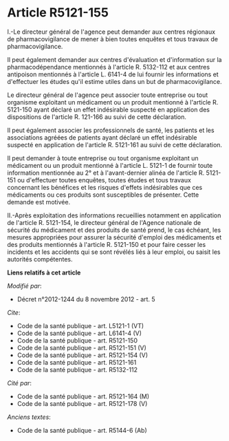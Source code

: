 # Article R5121-155

I.-Le directeur général de l'agence peut demander aux centres régionaux de pharmacovigilance de mener à bien toutes enquêtes
et tous travaux de pharmacovigilance. 

Il peut également demander aux centres d'évaluation et d'information sur la pharmacodépendance mentionnés à l'article R.
5132-112 et aux centres antipoison mentionnés à l'article L. 6141-4 de lui fournir les informations et d'effectuer les études
qu'il estime utiles dans un but de pharmacovigilance. 

Le directeur général de l'agence peut associer toute entreprise ou tout organisme exploitant un médicament ou un produit
mentionné à l'article R. 5121-150 ayant déclaré un effet indésirable suspecté en application des dispositions de l'article R.
121-166 au suivi de cette déclaration. 

Il peut également associer les professionnels de santé, les patients et les associations agréées de patients ayant déclaré un
effet indésirable suspecté en application de l'article R. 5121-161 au suivi de cette déclaration. 

Il peut demander à toute entreprise ou tout organisme exploitant un médicament ou un produit mentionné à l'article L. 5121-1
de fournir toute information mentionnée au 2° et à l'avant-dernier alinéa de l'article R. 5121-151 ou d'effectuer toutes
enquêtes, toutes études et tous travaux concernant les bénéfices et les risques d'effets indésirables que ces médicaments ou
ces produits sont susceptibles de présenter. Cette demande est motivée. 

II.-Après exploitation des informations recueillies notamment en application de l'article R. 5121-154, le directeur général
de l'Agence nationale de sécurité du médicament et des produits de santé prend, le cas échéant, les mesures appropriées pour
assurer la sécurité d'emploi des médicaments et des produits mentionnés à l'article R. 5121-150 et pour faire cesser les
incidents et les accidents qui se sont révélés liés à leur emploi, ou saisit les autorités compétentes.

**Liens relatifs à cet article**

_Modifié par_:

  - Décret n°2012-1244 du 8 novembre 2012 - art. 5

_Cite_:

  - Code de la santé publique - art. L5121-1 (VT)
  - Code de la santé publique - art. L6141-4 (V)
  - Code de la santé publique - art. R5121-150
  - Code de la santé publique - art. R5121-151 (V)
  - Code de la santé publique - art. R5121-154 (V)
  - Code de la santé publique - art. R5121-161
  - Code de la santé publique - art. R5132-112

_Cité par_:

  - Code de la santé publique - art. R5121-164 (M)
  - Code de la santé publique - art. R5121-178 (V)

_Anciens textes_:

  - Code de la santé publique - art. R5144-6 (Ab)
